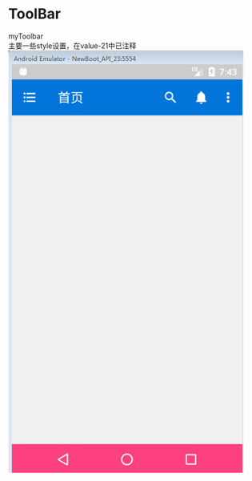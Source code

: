 # ToolBar
myToolbar<br>
主要一些style设置，在value-21中已注释
![](https://github.com/838514984/ToolBar/blob/master/pic/GIF.gif)
